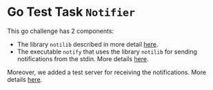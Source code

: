 # Go Test Task `Notifier`

This go challenge has 2 components: 

- The library `notilib` described in more detail [here](./notilib/README.md).
- The executable `notify` that uses the library `notilib` for sending notifications from the stdin. More details [here](./notify/README.md).


Moreover, we added a test server for receiving the notifications. More details [here](./server/README.md).